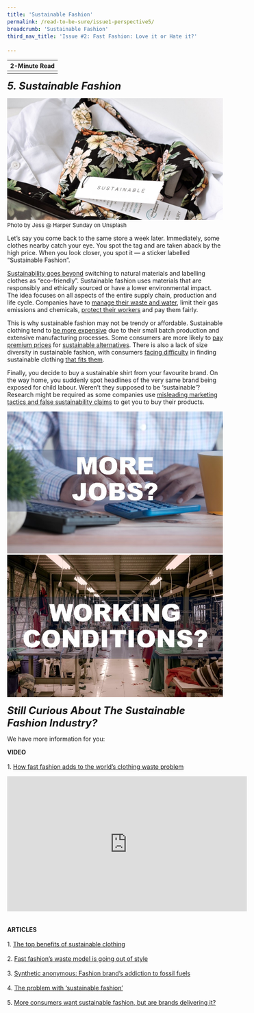 ```yaml
---
title: 'Sustainable Fashion'
permalink: /read-to-be-sure/issue1-perspective5/
breadcrumb: 'Sustainable Fashion'
third_nav_title: 'Issue #2: Fast Fashion: Love it or Hate it?'

---
```


| **2-Minute Read** |
| :---------------: |
|                   |

***<font size=5>5. Sustainable Fashion</font>*** 

![](../images/sustainable-fashion.JPG)<font size="2">Photo by Jess @ Harper Sunday on Unsplash</font>  

Let’s say you come back to the same store a week later. Immediately, some clothes nearby catch your eye. You spot the tag and are taken aback by the high price. When you look closer, you spot it — a sticker labelled “Sustainable Fashion”.

[Sustainability goes beyond](http://changingmarkets.org/wp-content/uploads/2021/07/SyntheticsAnonymous_FinalWeb.pdf) switching to natural materials and labelling clothes as “eco-friendly”. Sustainable fashion uses materials that are responsibly and ethically sourced or have a lower environmental impact. The idea focuses on all aspects of the entire supply chain, production and life cycle. Companies have to [manage their waste and water](https://www.forbes.com/sites/stephanrabimov/2020/07/20/post-pandemic-fashion-will-be-sustainable-and-affordable-interview-with-anna-gedda-head-of-sustainability-at-hm-group/), limit their gas emissions and chemicals, [protect their workers](https://www.greenstrategy.se/sustainable-fashion/what-is-sustainable-fashion/) and pay them fairly.

This is why sustainable fashion may not be trendy or affordable. Sustainable clothing tend to [be more expensive](https://www.channelnewsasia.com/cnainsider/true-cost-demand-cheap-clothes-fast-fashion-industry-environment-220706) due to their small batch production and extensive manufacturing processes. Some consumers are more likely to [pay premium prices](https://www.thegoodtrade.com/features/what-is-slow-fashion) for [sustainable alternatives](https://www.vogue.co.uk/fashion/article/sustainable-fashion-affordable). There is also a lack of size diversity in sustainable fashion, with consumers [facing difficulty](https://fashionjournal.com.au/fashion/the-sustainable-fashion-industry-is-size-exclusive-take-it-from-this-model/) in finding sustainable clothing [that fits them](https://www.harpersbazaar.com/fashion/designers/a32213676/plus-size-sustainable-fashion/). 

Finally, you decide to buy a sustainable shirt from your favourite brand. On the way home, you suddenly spot headlines of the very same brand being exposed for child labour. Weren’t they supposed to be ‘sustainable’? Research might be required as some companies use [misleading marketing tactics and false sustainability claims](http://changingmarkets.org/wp-content/uploads/2021/07/SyntheticsAnonymous_FinalWeb.pdf) to get you to buy their products. 

<div>
<div class="row is-multiline">
    <div class="col is-half-desktop is-half-tablet">
<a href="/read-to-be-sure/issue1-perspective1/"><img src="../images/rtbs1-perspective1.jpg" alt="image 2"></a>
</div>
    <div class="col is-half-desktop is-half-tablet">
<a href="/read-to-be-sure/issue1-perspective4/"><img src="../images/rtbs1-perspective4.jpg" alt="image 4"></a>
</div>
</div>	
</div>


***<font size=5>Still  Curious About The Sustainable Fashion Industry?</font>***

We have more information for you:

 **VIDEO**<br/><br/>1.    [How fast fashion adds to the world’s clothing waste problem](https://www.youtube.com/watch?app=desktop&v=elU32XNj8PM)<br/>

<iframe width="560" height="315" src="https://www.youtube.com/embed/elU32XNj8PM" title="YouTube video player" frameborder="0" allow="accelerometer; autoplay; clipboard-write; encrypted-media; gyroscope; picture-in-picture" allowfullscreen></iframe>

<br/>**ARTICLES**<br/><br/>1.    [The top benefits of sustainable clothing](https://www.goodwear.com/blogs/news/the-top-benefits-of-sustainable-clothing)<br/><br/> 2.    [Fast fashion’s waste model is going out of style](https://www.politico.eu/article/fast-fashion-waste-losing-appeal-greta-thunberg-environment/)<br/><br/> 3.    [Synthetic anonymous: Fashion brand’s addiction to fossil fuels](http://changingmarkets.org/wp-content/uploads/2021/07/SyntheticsAnonymous_FinalWeb.pdfhttp:/changingmarkets.org/wp-content/uploads/2021/07/SyntheticsAnonymous_FinalWeb.pdf)<br/><br/> 4.    [The problem with ‘sustainable fashion’](https://edition.cnn.com/style/article/the-problem-with-sustainable-fashion/index.html)<br/><br/> 5.    [More consumers want sustainable fashion, but are brands delivering it?](https://www.forbes.com/sites/andriacheng/2019/10/17/more-consumers-want-sustainable-fashion-but-are-brands-delivering-it/?sh=2126650734a5) <br/>